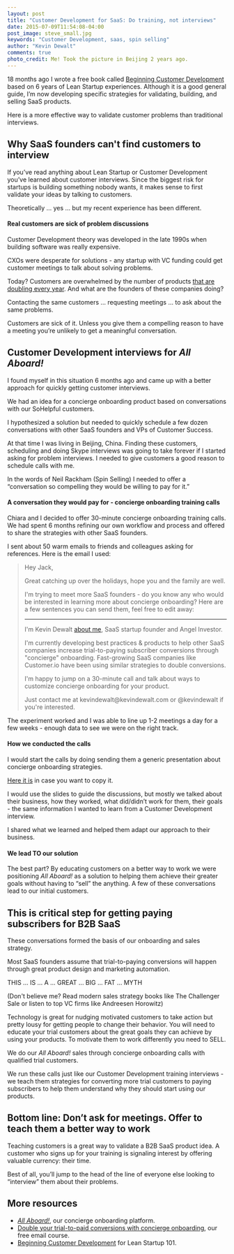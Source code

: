 ```yaml
---
layout: post
title: "Customer Development for SaaS: Do training, not interviews"
date: 2015-07-09T11:54:08-04:00
post_image: steve_small.jpg
keywords: "Customer Development, saas, spin selling"
author: "Kevin Dewalt"
comments: true
photo_credit: Me! Took the picture in Beijing 2 years ago.
---
```

18 months ago I wrote a free book called [Beginning Customer Development](https://gumroad.com/l/GfkD) based on 6 years of Lean Startup experiences. Although it is a good general guide, I’m now developing specific strategies for validating, building, and selling SaaS products.

Here is a more effective way to validate customer problems than traditional interviews.

## Why SaaS founders can't find customers to interview

If you’ve read anything about Lean Startup or Customer Development you’ve learned about customer interviews. Since the biggest risk for startups is building something nobody wants, it makes sense to first validate your ideas by talking to customers.

Theoretically … yes … but my recent experience has been different.

#### Real customers are sick of problem discussions

Customer Development theory was developed in the late 1990s when building software was really expensive.  

CXOs were desperate for solutions - any startup with VC funding could get customer meetings to talk about solving problems.

Today? Customers are overwhelmed by the number of products [that are doubling every year](http://chiefmartec.com/2015/01/marketing-technology-landscape-supergraphic-2015/). And what are the founders of these companies doing?

Contacting the same customers ... requesting meetings ... to ask about the same problems.

Customers are sick of it. Unless you give them a compelling reason to have a meeting you’re unlikely to get a meaningful conversation.

## Customer Development interviews for *All Aboard!*

I found myself in this situation 6 months ago and came up with a better approach for quickly getting customer interviews.

We had an idea for a concierge onboarding product based on conversations with our SoHelpful customers.

I hypothesized a solution but needed to quickly schedule a few dozen conversations with other SaaS founders and VPs of Customer Success.

At that time I was living in Beijing, China. Finding these customers, scheduling and doing Skype interviews was going to take forever if I started asking for problem interviews. I needed to give customers a good reason to schedule calls with me.  

In the words of Neil Rackham (Spin Selling) I needed to offer a “conversation so compelling they would be willing to pay for it.”

#### A conversation they would pay for - concierge onboarding training calls

Chiara and I decided to offer 30-minute concierge onboarding training calls. We had spent 6 months refining our own workflow and process and offered to share the strategies with other SaaS founders.

I sent about 50 warm emails to friends and colleagues asking for references. Here is the email I used:

<blockquote>

<p>Hey Jack,</p>

<p>Great catching up over the holidays, hope you and the family are well.</p>
<p>I'm trying to meet more SaaS founders - do you know any who would be interested in learning more about concierge onboarding?  Here are a few sentences you can send them, feel free to edit away:</p>

<hr>
<p>I'm Kevin Dewalt <a href="http://kevindewalt.com/about">about me</a>, SaaS startup founder and Angel Investor.</p>

<p>I'm currently developing best practices & products to help other SaaS companies increase trial-to-paying subscriber conversions through "concierge" onboarding. Fast-growing SaaS companies like Customer.io have been using similar strategies to double conversions.</p>

<p>I'm happy to jump on a 30-minute call and talk about ways to customize concierge onboarding for your product.</p>

<p>Just contact me at kevindewalt@kevindewalt.com or @kevindewalt if you're interested.</p>

</blockquote>

The experiment worked and I was able to line up 1-2 meetings a day for a few weeks - enough data to see we were on the right track.

#### How we conducted the calls

I would start the calls by doing sending them a generic presentation about concierge onboarding strategies.

[Here it is](https://docs.google.com/presentation/d/1cDeg04ko2qTxPhvd2HvquRd45qDHDH7DyimCjPPhZV0/edit?usp=sharing) in case you want to copy it.

 I would use the slides to guide the discussions, but mostly we talked about their business, how they worked, what did/didn’t work for them, their goals - the same information I wanted to learn from a Customer Development interview.

 I shared what we learned and helped them adapt our approach to their business.

#### We lead TO our solution

The best part? By educating customers on a better way to work we were positioning *All Aboard!* as a solution to helping them achieve their greater goals without having to “sell” the anything. A few of these conversations lead to our initial customers.

## This is critical step for getting paying subscribers for B2B SaaS

These conversations formed the basis of our onboarding and sales strategy.

Most SaaS founders assume that trial-to-paying conversions will happen through great product design and marketing automation.

THIS ... IS ... A ... GREAT ... BIG ... FAT ... MYTH

(Don't believe me? Read modern sales strategy books like The Challenger Sale or listen to top VC firms like Andreesen Horowitz)

Technology is great for nudging motivated customers to take action but pretty lousy for getting people to change their behavior. You will need to educate your trial customers about the great goals they can achieve by using your products. To motivate them to work differently you need to SELL.

We do our *All Aboard!* sales through concierge onboarding calls with qualified trial customers.

We run these calls just like our Customer Development training interviews - we teach them strategies for converting more trial customers to paying subscribers to help them understand why they should start using our products.

## Bottom line: Don’t ask for meetings. Offer to teach them a better way to work

Teaching customers is a great way to validate a B2B SaaS product idea. A customer who signs up for your training is signaling interest by offering valuable currency: their time.

Best of all, you’ll jump to the head of the line of everyone else looking to “interview” them about their problems.

## More resources

* *[All Aboard!](http://try.allaboard.io/)*, our concierge onboarding platform.
* [Double your trial-to-paid conversions with concierge onboarding](http://try.allaboard.io/concierge.html), our free email course.
* [Beginning Customer Development](https://gumroad.com/l/GfkD) for Lean Startup 101.
